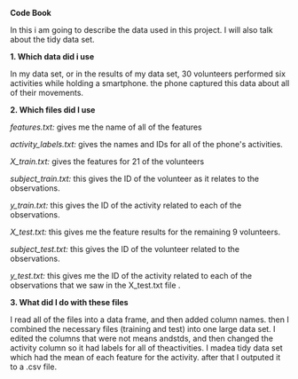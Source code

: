 **Code Book**

In this i am going to describe the data used in this project. I will also talk about the tidy data set.


**1. Which data did i use**

In my data set, or in the results of my data set, 30 volunteers performed six activities while holding a smartphone. the phone captured this data about all of their movements.


**2. Which files did I use**

*features.txt:* gives me the name of all of the features

*activity_labels.txt:*  gives the names and IDs for all of the phone's activities. 

*X_train.txt:* gives the features for 21 of the volunteers

*subject_train.txt:* this gives the ID of the volunteer as it relates to the observations.

*y_train.txt:*  this gives the ID of the activity related to each of the observations.

*X_test.txt:* this gives me the feature results for the remaining 9 volunteers.

*subject_test.txt:* this gives the ID of the volunteer related to the observations.

*y_test.txt:* this gives me the ID of the activity related to each of the observations that we saw in the  X_test.txt file .


**3. What did I do with these files**

I read all of the files into a data frame, and then added column names. then I combined the necessary files (training and test) into one large data set.
I edited the columns that were not means andstds, and then changed the activity column so it had labels for all of theactivities. I madea tidy data set which had the mean of each feature for the activity. after that I outputed it to a .csv file.
